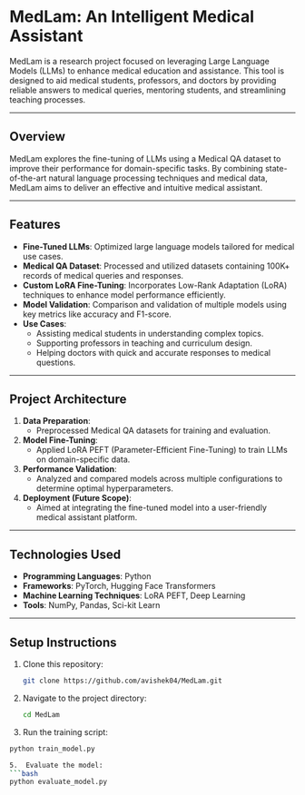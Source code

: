 # **MedLam: An Intelligent Medical Assistant**

MedLam is a research project focused on leveraging Large Language Models (LLMs) to enhance medical education and assistance. This tool is designed to aid medical students, professors, and doctors by providing reliable answers to medical queries, mentoring students, and streamlining teaching processes.

---

## **Overview**

MedLam explores the fine-tuning of LLMs using a Medical QA dataset to improve their performance for domain-specific tasks. By combining state-of-the-art natural language processing techniques and medical data, MedLam aims to deliver an effective and intuitive medical assistant.

---

## **Features**
- **Fine-Tuned LLMs**: Optimized large language models tailored for medical use cases.
- **Medical QA Dataset**: Processed and utilized datasets containing 100K+ records of medical queries and responses.
- **Custom LoRA Fine-Tuning**: Incorporates Low-Rank Adaptation (LoRA) techniques to enhance model performance efficiently.
- **Model Validation**: Comparison and validation of multiple models using key metrics like accuracy and F1-score.
- **Use Cases**:
  - Assisting medical students in understanding complex topics.
  - Supporting professors in teaching and curriculum design.
  - Helping doctors with quick and accurate responses to medical questions.

---

## **Project Architecture**

1. **Data Preparation**:
   - Preprocessed Medical QA datasets for training and evaluation.
2. **Model Fine-Tuning**:
   - Applied LoRA PEFT (Parameter-Efficient Fine-Tuning) to train LLMs on domain-specific data.
3. **Performance Validation**:
   - Analyzed and compared models across multiple configurations to determine optimal hyperparameters.
4. **Deployment (Future Scope)**:
   - Aimed at integrating the fine-tuned model into a user-friendly medical assistant platform.

---

## **Technologies Used**
- **Programming Languages**: Python  
- **Frameworks**: PyTorch, Hugging Face Transformers  
- **Machine Learning Techniques**: LoRA PEFT, Deep Learning  
- **Tools**: NumPy, Pandas, Sci-kit Learn  

---

## **Setup Instructions**
1. Clone this repository:
   ```bash
   git clone https://github.com/avishek04/MedLam.git

2. Navigate to the project directory:
   ```bash
   cd MedLam

4.	Run the training script:
   ```bash
   python train_model.py

5.	Evaluate the model:
   ```bash
   python evaluate_model.py
